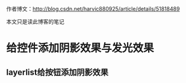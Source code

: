 作者博文：http://blog.csdn.net/harvic880925/article/details/51818489

本文只是读此博客的笔记
# 给控件添加阴影效果与发光效果
## layerlist给按钮添加阴影效果

